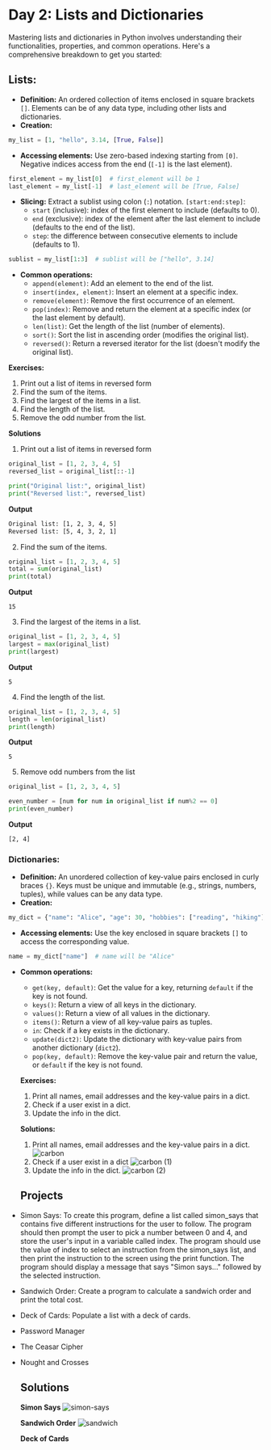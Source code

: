 # Day 2: Lists and Dictionaries

Mastering lists and dictionaries in Python involves understanding their functionalities, properties, and common operations. Here's a comprehensive breakdown to get you started:

## Lists:

* **Definition:** An ordered collection of items enclosed in square brackets `[]`. Elements can be of any data type, including other lists and dictionaries.
* **Creation:**
```python
my_list = [1, "hello", 3.14, [True, False]]
```
* **Accessing elements:** Use zero-based indexing starting from `[0]`. Negative indices access from the end (`[-1]` is the last element).
```python
first_element = my_list[0]  # first_element will be 1
last_element = my_list[-1]  # last_element will be [True, False]
```
* **Slicing:** Extract a sublist using colon (`:`) notation. `[start:end:step]`:
  * `start` (inclusive): index of the first element to include (defaults to 0).
  * `end` (exclusive): index of the element after the last element to include (defaults to the end of the list).
  * `step`: the difference between consecutive elements to include (defaults to 1).
```python
sublist = my_list[1:3]  # sublist will be ["hello", 3.14]
```

* **Common operations:**
  * `append(element)`: Add an element to the end of the list.
  * `insert(index, element)`: Insert an element at a specific index.
  * `remove(element)`: Remove the first occurrence of an element.
  * `pop(index)`: Remove and return the element at a specific index (or the last element by default).
  * `len(list)`: Get the length of the list (number of elements).
  * `sort()`: Sort the list in ascending order (modifies the original list).
  * `reversed()`: Return a reversed iterator for the list (doesn't modify the original list).

**Exercises:**

1. Print out a list of items in reversed form
2. Find the sum of the items.
3. Find the largest of the items in a list.
4. Find the length of the list.
5. Remove the odd number from the list.

**Solutions**
1. Print out a list of items in reversed form

```python
original_list = [1, 2, 3, 4, 5]
reversed_list = original_list[::-1]

print("Original list:", original_list)
print("Reversed list:", reversed_list)
```
**Output**
```bash
Original list: [1, 2, 3, 4, 5]
Reversed list: [5, 4, 3, 2, 1]
```
2. Find the sum of the items.
```python
original_list = [1, 2, 3, 4, 5]
total = sum(original_list)
print(total)
```

**Output**

`15`

3. Find the largest of the items in a list.
```python
original_list = [1, 2, 3, 4, 5]
largest = max(original_list)
print(largest)
```
**Output**

`5`

4. Find the length of the list.
```python
original_list = [1, 2, 3, 4, 5]
length = len(original_list)
print(length)
```
**Output**

`5`

5. Remove odd numbers from the list
```python
original_list = [1, 2, 3, 4, 5]

even_number = [num for num in original_list if num%2 == 0]
print(even_number)
```

**Output**

`[2, 4]`

### Dictionaries:

* **Definition:** An unordered collection of key-value pairs enclosed in curly braces `{}`. Keys must be unique and immutable (e.g., strings, numbers, tuples), while values can be any data type.
* **Creation:**
```python
my_dict = {"name": "Alice", "age": 30, "hobbies": ["reading", "hiking"]}
```
* **Accessing elements:** Use the key enclosed in square brackets `[]` to access the corresponding value.
```python
name = my_dict["name"]  # name will be "Alice"
```
* **Common operations:**
  * `get(key, default)`: Get the value for a key, returning `default` if the key is not found.
  * `keys()`: Return a view of all keys in the dictionary.
  * `values()`: Return a view of all values in the dictionary.
  * `items()`: Return a view of all key-value pairs as tuples.
  * `in`: Check if a key exists in the dictionary.
  * `update(dict2)`: Update the dictionary with key-value pairs from another dictionary (`dict2`).
  * `pop(key, default)`: Remove the key-value pair and return the value, or `default` if the key is not found.

  **Exercises:**
  1. Print all names, email addresses and the key-value pairs in a dict.
  2. Check if a user exist in a dict.
  3. Update the info in the dict.
 
  **Solutions:**
  1. Print all names, email addresses and the key-value pairs in a dict.
 ![carbon](https://github.com/jrshittu/30-days-of-Python/assets/110542235/d8be477d-706e-42b8-afd4-349bf23423a8)
  2. Check if a user exist in a dict
  ![carbon (1)](https://github.com/jrshittu/30-days-of-Python/assets/110542235/3eaa420e-fcec-4a71-b8d2-72bb922456d3)
  3. Update the info in the dict.
  ![carbon (2)](https://github.com/jrshittu/30-days-of-Python/assets/110542235/491cd354-2d37-4cfa-9e95-dde159e2ca54)


  ## Projects
* Simon Says: To create this program, define a list called simon_says that contains five different instructions for the user to follow. The program should then prompt the user to pick a number between 0 and 4, and store the user's input in a variable called index. The program should use the value of index to select an instruction from the simon_says list, and then print the instruction to the screen using the print function. The program should display a message that says "Simon says..." followed by the selected instruction.
* Sandwich Order: Create a program to calculate a sandwich order and print the total cost.
* Deck of Cards: Populate a list with a deck of cards.

* Password Manager
* The Ceasar Cipher
* Nought and Crosses

  ## Solutions
  **Simon Says**
  ![simon-says](https://github.com/jrshittu/30-days-of-Python/assets/110542235/baa1620e-08a8-416c-9653-31ded13cd359)

  **Sandwich Order**
  ![sandwich](https://github.com/jrshittu/30-days-of-Python/assets/110542235/1184c7f1-2e53-4baf-9452-afc4cd69005b)

  **Deck of Cards**
  

  

